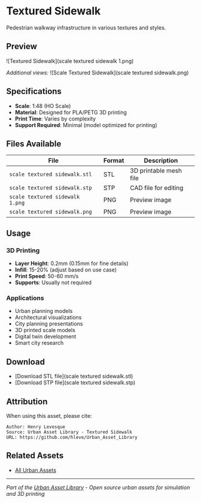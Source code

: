 # Textured Sidewalk

Pedestrian walkway infrastructure in various textures and styles.

## Preview

![Textured Sidewalk](scale textured sidewalk 1.png)

*Additional views:*
![Scale Textured Sidewalk](scale textured sidewalk.png)

## Specifications

- **Scale**: 1:48 (HO Scale)
- **Material**: Designed for PLA/PETG 3D printing
- **Print Time**: Varies by complexity
- **Support Required**: Minimal (model optimized for printing)

## Files Available

| File | Format | Description |
|------|---------|-------------|
| `scale textured sidewalk.stl` | STL | 3D printable mesh file |
| `scale textured sidewalk.stp` | STP | CAD file for editing |
| `scale textured sidewalk 1.png` | PNG | Preview image |
| `scale textured sidewalk.png` | PNG | Preview image |

## Usage

### 3D Printing
- **Layer Height**: 0.2mm (0.15mm for fine details)
- **Infill**: 15-20% (adjust based on use case)
- **Print Speed**: 50-60 mm/s
- **Supports**: Usually not required

### Applications
- Urban planning models
- Architectural visualizations
- City planning presentations
- 3D printed scale models
- Digital twin development
- Smart city research

## Download

- [Download STL file](scale textured sidewalk.stl)
- [Download STP file](scale textured sidewalk.stp)

## Attribution

When using this asset, please cite:
```
Author: Henry Levesque
Source: Urban Asset Library - Textured Sidewalk
URL: https://github.com/hleve/Urban_Asset_Library
```

## Related Assets

- [All Urban Assets](../)
---

*Part of the [Urban Asset Library](../../../) - Open source urban assets for simulation and 3D printing*